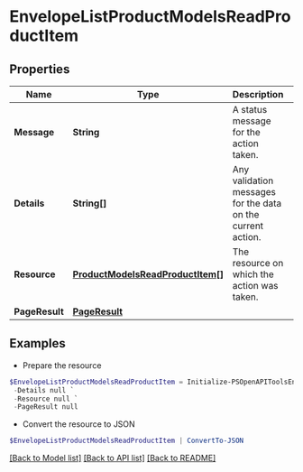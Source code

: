 # EnvelopeListProductModelsReadProductItem
## Properties

Name | Type | Description | Notes
------------ | ------------- | ------------- | -------------
**Message** | **String** | A status message for the action taken. | [optional] 
**Details** | **String[]** | Any validation messages for the data on the current action. | [optional] 
**Resource** | [**ProductModelsReadProductItem[]**](ProductModelsReadProductItem.md) | The resource on which the action was taken. | [optional] 
**PageResult** | [**PageResult**](PageResult.md) |  | [optional] 

## Examples

- Prepare the resource
```powershell
$EnvelopeListProductModelsReadProductItem = Initialize-PSOpenAPIToolsEnvelopeListProductModelsReadProductItem  -Message null `
 -Details null `
 -Resource null `
 -PageResult null
```

- Convert the resource to JSON
```powershell
$EnvelopeListProductModelsReadProductItem | ConvertTo-JSON
```

[[Back to Model list]](../README.md#documentation-for-models) [[Back to API list]](../README.md#documentation-for-api-endpoints) [[Back to README]](../README.md)

